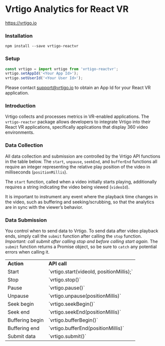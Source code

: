# Vrtigo Analytics for React VR

https://vrtigo.io

### Installation

```shell
npm install --save vrtigo-reactvr
```
### Setup 

```javascript
const vrtigo = import vrtigo from 'vrtigo-reactvr';
vrtigo.setAppId('<Your App Id>');
vrtigo.setUserId('<Your User Id>');
```
Please contact <support@vrtigo.io> to obtain an App Id for your React VR
application.

### Introduction

Vrtigo collects and processes metrics in VR-enabled applications. The
`vrtigo-reactvr` package allows developers to integrate Vrtigo into
their React VR applications, specifically applications that display
360 video environments. 

### Data Collection

All data collection and submission are controlled by the Vrtigo API
functions in the table below.  The `start`, `unpause`, `seekEnd`, and
`bufferEnd` functions all require an integer representing the relative
play position of the video in milliseconds (`positionMillis`). 

The `start` function, called when a video initially starts playing,
additionally requires a string indicating the video being viewed
(`videoId`).

It is important to instrument any event where the playback time
changes in the video, such as buffering and seeking/scrubbing, so that
the analytics are in sync with the viewer’s behavior.

### Data Submission

You control when to send data to Vrtigo. To send data after video
playback ends, simply call the `submit` function after calling the
`stop` function. *Important: call submit after calling stop and before
calling start again.* The `submit` function returns a Promise object,
so be sure to `catch` any potential errors when calling it.

<table>
<tr>
<td><b>Action</b></td>
<td><b>API call</b></td>
</tr>
<tr>
<td>Start</td>
<td>`vrtigo.start(videoId, positionMillis);`</td>
</tr>
<tr>
<td>Stop</td>
<td>`vrtigo.stop()`</td>
</tr>
<tr>
<td>Pause</td>
<td>`vrtigo.pause()`</td>
</tr>
<tr>
<td>Unpause</td>
<td>`vrtigo.unpause(positionMillis)`</td>
</tr>
<tr>
<td>Seek begin</td>
<td>`vrtigo.seekBegin()`</td>
</tr>
<tr>
<td>Seek end</td>
<td>`vrtigo.seekEnd(positionMillis)`</td>
</tr>
<tr>
<td>Buffering begin</td>
<td>`vrtigo.bufferBegin()`</td>
</tr>
<tr>
<td>Buffering end</td>
<td>`vrtigo.bufferEnd(positionMillis)`</td>
</tr>
<tr>
<td>Submit data</td>
<td>`vrtigo.submit()`</td>
</tr>
</table>
